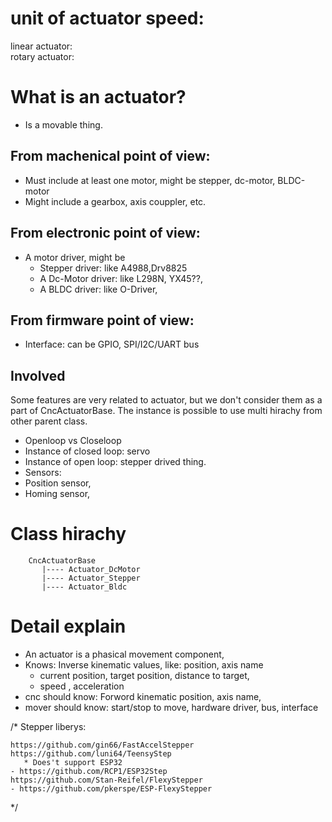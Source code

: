 # unit of actuator speed:
linear actuator:    
rotary actuator:  

# What is an actuator?
* Is a movable thing.
## From machenical point of view:
 * Must include at least one motor, might be stepper, dc-motor, BLDC-motor
 * Might include a gearbox, axis couppler, etc.
## From electronic point of view:
 * A motor driver, might be 
   * Stepper driver: like A4988,Drv8825
   * A Dc-Motor driver: like L298N, YX45??, 
   * A BLDC driver: like O-Driver,
## From firmware point of view:
* Interface: can be GPIO, SPI/I2C/UART bus
 
## Involved
Some features are very related to actuator, but we don't consider them as a part of CncActuatorBase.
The instance is possible to use multi hirachy from other parent class.
* Openloop vs Closeloop
 * Instance of closed loop: servo
 * Instance of open loop: stepper drived thing. 
* Sensors:
 * Position sensor, 
 * Homing sensor,
# Class hirachy
```
    CncActuatorBase
       |---- Actuator_DcMotor
       |---- Actuator_Stepper
       |---- Actuator_Bldc
```

# Detail explain
* An actuator is a phasical movement component, 
 * Knows: Inverse kinematic values, like: position, axis name
   * current position, target position, distance to target, 
   * speed , acceleration
 * cnc should know: Forword kinematic position, axis name,
 * mover should know: start/stop to move, hardware driver, bus, interface


/*
Stepper liberys:

    https://github.com/gin66/FastAccelStepper
    https://github.com/luni64/TeensyStep
       * Does't support ESP32
    - https://github.com/RCP1/ESP32Step
    https://github.com/Stan-Reifel/FlexyStepper
    - https://github.com/pkerspe/ESP-FlexyStepper
*/